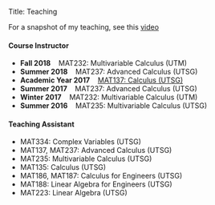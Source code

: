 Title: Teaching

For a snapshot of my teaching, see this <a href="https://www.dropbox.com/s/earzwn4cn4s0dsm/Vo_3.MTS?dl=0" target="_blank"> video</a>

#### Course Instructor

* **Fall 2018** &nbsp;&nbsp; MAT232: Multivariable Calculus (UTM)
* **Summer 2018** &nbsp;&nbsp; MAT237: Advanced Calculus (UTSG)
* **Academic Year 2017** &nbsp;&nbsp; <a href="{filename}/subpages/mat13717.html" target = "_blank">MAT137: Calculus (UTSG)</a>
* **Summer 2017** &nbsp;&nbsp; MAT237: Advanced Calculus (UTSG)
* **Winter 2017** &nbsp;&nbsp; MAT232: Multivariable Calculus (UTM)
* **Summer 2016** &nbsp;&nbsp; MAT235: Multivariable Calculus (UTSG)

#### Teaching Assistant
* MAT334: Complex Variables (UTSG)
* MAT137, MAT237: Advanced Calculus (UTSG)
* MAT235: Multivariable Calculus (UTSG)
* MAT135: Calculus (UTSG)
* MAT186, MAT187: Calculus for Engineers (UTSG)
* MAT188: Linear Algebra for Engineers (UTSG)
* MAT223: Linear Algebra (UTSG)